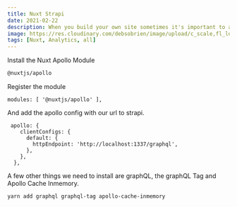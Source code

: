 ```yaml
---
title: Nuxt Strapi
date: 2021-02-22
description: When you build your own site sometimes it's important to add analytics to see what is doing well, what your audience is spending time and perhaps find ways of improving your site
image: https://res.cloudinary.com/debsobrien/image/upload/c_scale,fl_lossy,f_auto,q_auto,w_600/v1611841528/debbie.codes/plausible_laomvr.png
tags: [Nuxt, Analytics, all]
---
```


Install the Nuxt Apollo Module

```bash
@nuxtjs/apollo
```

Register the module

```js{}[nuxt.config.js]
modules: [ '@nuxtjs/apollo' ],
```

And add the apollo config with our url to strapi.

```js[nuxt.config.js]
 apollo: {
    clientConfigs: {
      default: {
        httpEndpoint: 'http://localhost:1337/graphql',
      },
    },
  },
```

A few other things we need to install are graphQL, the graphQL Tag and Apollo Cache Inmemory.

```bash
yarn add graphql graphql-tag apollo-cache-inmemory
```
